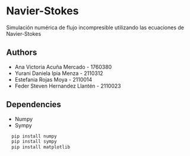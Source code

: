 
# Navier-Stokes

Simulación numérica de flujo incompresible utilizando las ecuaciones de Navier-Stokes 

## Authors

- Ana Victoria Acuña Mercado - 1760380
- Yurani Daniela Ipia Menza - 2110312
- Estefania Rojas Moya - 2110014
- Feder Steven Hernandez Llantén - 2110023

## Dependencies

- Numpy
- Sympy

```bash
  pip install numpy
  pip install sympy
  pip install matplotlib
```